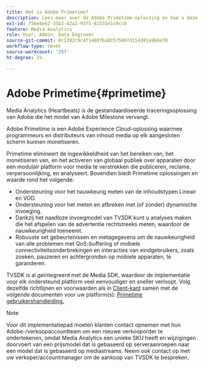 ```yaml
---
title: Wat is Adobe Primetime?
description: Lees meer over de Adobe Primetime-oplossing en hoe u deze kunt gebruiken om streaming media te monetiseren.
exl-id: 756e4e62-35b3-42a2-93f5-81531e1c9cc8
feature: Media Analytics
role: User, Admin, Data Engineer
source-git-commit: 0c1382c9c4f1488fba81575097d154301a9b8e70
workflow-type: tm+mt
source-wordcount: '257'
ht-degree: 1%

---
```


# Adobe Primetime{#primetime}

Media Analytics (Heartbeats) is de gestandaardiseerde traceringsoplossing van Adobe die het model van Adobe Milestone vervangt.

Adobe Primetime is een Adobe Experience Cloud-oplossing waarmee programmeurs en distributeurs van inhoud media op elk aangesloten scherm kunnen monetiseren.

Primetime elimineert de ingewikkeldheid van het bereiken van, het monetiseren van, en het activeren van globaal publiek over apparaten door een modulair platform voor media te verstrekken die publiceren, reclame, verpersoonlijking, en analyseert. Bovendien biedt Primetime oplossingen en waarde rond het volgende:

* Ondersteuning voor het nauwkeurig meten van de inhoudstypen Lineair en VOD.
* Ondersteuning voor het meten en afbreken met (of zonder) dynamische invoeging.
* Dankzij het naadloze invoegmodel van TVSDK kunt u analyses maken die het afspelen van de advertentie rechtstreeks meten, waardoor de nauwkeurigheid toeneemt.
* Robuuste set gebeurtenissen en metagegevens om de nauwkeurigheid van alle problemen met QoS-buffering of mobiele connectiviteitsonderbrekingen en interacties van eindgebruikers, zoals zoeken, pauzeren en achtergronden op mobiele apparaten, te garanderen.
<!--
* Integrated support for Nielsen DTVR (linear) with ID3 metadata and DCR with CMS metadata.
-->

TVSDK is al geïntegreerd met de Media SDK, waardoor de implementatie voor elk ondersteund platform veel eenvoudiger en sneller verloopt. <!--Primetime also supports the partnership with Nielsen.--> Volg dezelfde richtlijnen en voorwaarden als in [Client-kant](/help/legacy/intro-to-ava/implementation-paths/client-side-path.md) samen met de volgende documenten voor uw platform(s): [Primetime gebruikershandleiding.](https://helpx.adobe.com/nl/primetime/user-guide.html)

>[!NOTE]
>
>Voor dit implementatiepad moeten klanten contact opnemen met hun Adobe-/verkoopaccountteam om een nieuwe verkooporder te ondertekenen, omdat Media Analytics een unieke SKU heeft en wijzigingen doorvoert van een prijsmodel dat is gebaseerd op serveraanroepen naar een model dat is gebaseerd op mediastreams. Neem ook contact op met uw verkoper/accountmanager om de aankoop van TVSDK te bespreken.
